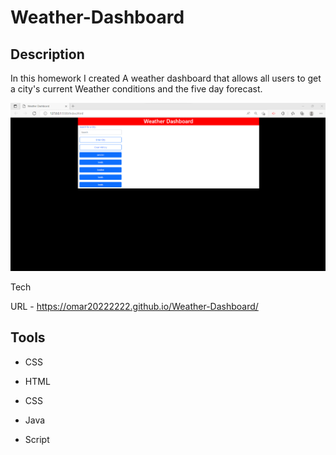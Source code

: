 # Weather-Dashboard

## Description 
In this homework I created A weather dashboard that allows all users to get a city's current Weather conditions and the five day forecast. 

![](Assets/images/Screenshot%202022-10-31%20180720.png)

Tech

URL - https://omar20222222.github.io/Weather-Dashboard/

## Tools

- CSS 

- HTML

- CSS
- Java
- Script